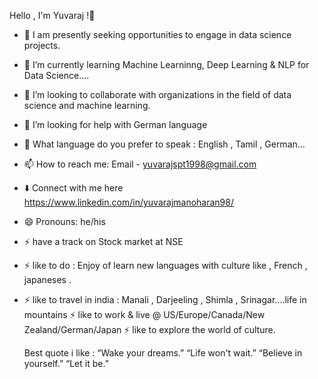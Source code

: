  Hello , I'm Yuvaraj !👋
- 🔭 I am presently seeking opportunities to engage in data science projects.
- 🌱 I’m currently learning Machine Learninng, Deep Learning & NLP for Data Science....
- 👯 I’m looking to collaborate with organizations in the field of data science and machine learning.
- 🤔 I’m looking for help with German language 
- 💬 What language do you prefer to speak : English , Tamil , German...
- 📫 How to reach me: Email - yuvarajspt1998@gmail.com
- ⬇️ Connect with me here https://www.linkedin.com/in/yuvarajmanoharan98/
- 😄 Pronouns: he/his
- ⚡ have a track on Stock market at NSE
- ⚡ like to do  : Enjoy of learn new languages with culture like , French , japaneses .
- ⚡ like to travel in india : Manali , Darjeeling , Shimla , Srinagar....life in mountains 
  ⚡ like to work & live @ US/Europe/Canada/New Zealand/German/Japan 
  ⚡ like to explore the world of culture.
  
  Best quote i like  :  “Wake your dreams.” “Life won't wait.” “Believe in yourself.” “Let it be.”
  
  
